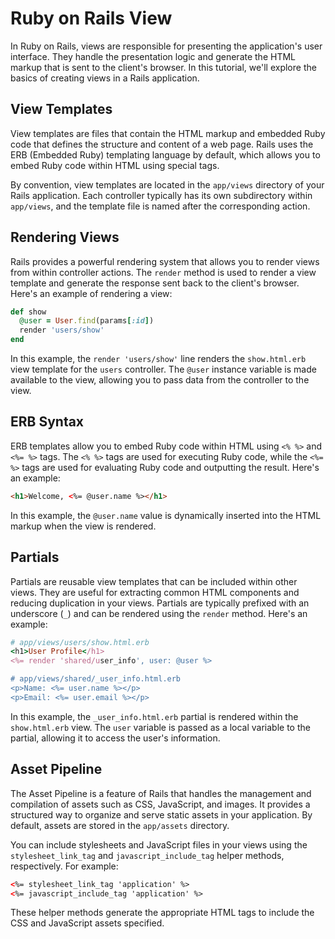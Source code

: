 # Ruby on Rails View

In Ruby on Rails, views are responsible for presenting the application's user interface. They handle the presentation logic and generate the HTML markup that is sent to the client's browser. In this tutorial, we'll explore the basics of creating views in a Rails application.

## View Templates

View templates are files that contain the HTML markup and embedded Ruby code that defines the structure and content of a web page. Rails uses the ERB (Embedded Ruby) templating language by default, which allows you to embed Ruby code within HTML using special tags.

By convention, view templates are located in the `app/views` directory of your Rails application. Each controller typically has its own subdirectory within `app/views`, and the template file is named after the corresponding action.

## Rendering Views

Rails provides a powerful rendering system that allows you to render views from within controller actions. The `render` method is used to render a view template and generate the response sent back to the client's browser. Here's an example of rendering a view:

```ruby
def show
  @user = User.find(params[:id])
  render 'users/show'
end
```
In this example, the `render 'users/show'` line renders the `show.html.erb` view template for the `users` controller. The `@user` instance variable is made available to the view, allowing you to pass data from the controller to the view.

## ERB Syntax

ERB templates allow you to embed Ruby code within HTML using `<% %>` and `<%= %>` tags. The `<% %>` tags are used for executing Ruby code, while the `<%= %>` tags are used for evaluating Ruby code and outputting the result. Here's an example:

```html
<h1>Welcome, <%= @user.name %></h1>
```
In this example, the `@user.name` value is dynamically inserted into the HTML markup when the view is rendered.

## Partials

Partials are reusable view templates that can be included within other views. They are useful for extracting common HTML components and reducing duplication in your views. Partials are typically prefixed with an underscore (`_`) and can be rendered using the `render` method. Here's an example:

```ruby
# app/views/users/show.html.erb
<h1>User Profile</h1>
<%= render 'shared/user_info', user: @user %>

# app/views/shared/_user_info.html.erb
<p>Name: <%= user.name %></p>
<p>Email: <%= user.email %></p>
```
In this example, the `_user_info.html.erb` partial is rendered within the `show.html.erb` view. The `user` variable is passed as a local variable to the partial, allowing it to access the user's information.

## Asset Pipeline

The Asset Pipeline is a feature of Rails that handles the management and compilation of assets such as CSS, JavaScript, and images. It provides a structured way to organize and serve static assets in your application. By default, assets are stored in the `app/assets` directory.

You can include stylesheets and JavaScript files in your views using the `stylesheet_link_tag` and `javascript_include_tag` helper methods, respectively. For example:

```html
<%= stylesheet_link_tag 'application' %>
<%= javascript_include_tag 'application' %>
```
These helper methods generate the appropriate HTML tags to include the CSS and JavaScript assets specified.


